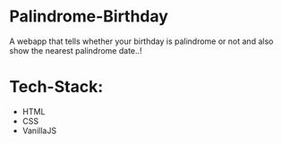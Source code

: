 # Palindrome-Birthday
A webapp that tells whether your birthday is palindrome or not and also show the nearest palindrome date..!

# Tech-Stack:
- HTML
- CSS
- VanillaJS
